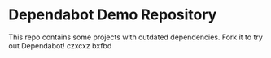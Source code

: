 # Dependabot Demo Repository

This repo contains some projects with outdated dependencies. Fork it to try out
Dependabot!
czxcxz
bxfbd
